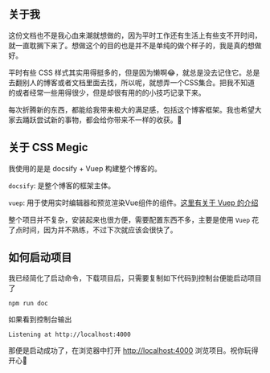 ## 关于我

这份文档也不是我心血来潮就想做的，因为平时工作还有生活上有些支不开时间，就一直耽搁下来了。想做这个的目的也是并不是单纯的做个样子的，我是真的想做好。

平时有些 CSS 样式其实用得挺多的，但是因为懒啊😂，就总是没去记住它。总是去翻别人的博客或者文档里面去找，所以呢，就想弄一个CSS集合。把我不知道的或者经常一些用得很少，但是却很有用的的小技巧记录下来。

每次折腾新的东西，都能给我带来极大的满足感，包括这个博客框架。我也希望大家去踊跃尝试新的事物，都会给你带来不一样的收获。👏


## 关于 CSS Megic

我使用的是是 docsify + Vuep 构建整个博客的。

`docsify`: 是整个博客的框架主体。

`vuep`: 用于使用实时编辑器和预览渲染Vue组件的组件。[这里有关于 Vuep 的介绍](https://cinwell.com/vuep/#/?id=demo)

整个项目并不复杂，安装起来也很方便，需要配置东西不多，主要是使用 `Vuep` 花了点时间，因为并不熟练，不过下次就应该会很快了。


## 如何启动项目

我已经简化了启动命令，下载项目后，只需要复制如下代码到控制台便能启动项目了

```
npm run doc
```

如果看到控制台输出

```
Listening at http://localhost:4000
```

那便是启动成功了，在浏览器中打开 [http://localhost:4000](http://localhost:4000) 浏览项目。祝你玩得开心🍭